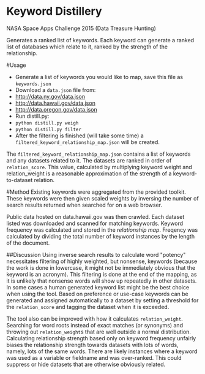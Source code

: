 # Keyword Distillery
NASA Space Apps Challenge 2015 (Data Treasure Hunting)

Generates a ranked list of keywords. Each keyword can generate a ranked list of databases which relate to it, ranked by the strength of the relationship.

#Usage
* Generate a list of keywords you would like to map, save this file as `keywords.json`
* Download a `data.json` file from:
 * http://data.ny.gov/data.json
 * http://data.hawaii.gov/data.json
 * http://data.oregon.gov/data.json
* Run distill.py:
 * `python distill.py weigh`
 * `python distill.py filter`
* After the filtering is finished (will take some time) a `filtered_keyword_relationship_map.json` will be created.

The `filtered_keyword_relationship_map.json` contains a list of keywords and any datasets related to it. The datasets are ranked in order of `relation_score`. This value, calculated by multiplying keyword weight and relation_weight is a reasonable approximation of the strength of a keyword-to-dataset relation.

#Method
Existing keywords were aggregated from the provided toolkit. These keywords were then given scaled weights by inversing the number of search results returned when searched for on a web browser.

Public data hosted on data.hawaii.gov was then crawled. Each dataset listed was downloaded and scanned for matching keywords. Keyword frequency was calculated and stored in the *relationship map*. Freqency was calculated by dividing the total number of keyword instances by the length of the document.

##Discussion
Using inverse search results to calculate word "potency" necessitates filtering of highly weighted, but nonsense, keywords (because the work is done in lowercase, it might not be immediately obvious that the keyword is an acronym). This filtering is done at the end of the mapping, as it is unlikely that nonsense words will show up repeatedly in other datasets. In some cases a human generated keyword list might be the best choice when using the tool. Based on preference or use-case keywords can be generated and assigned automatically to a dataset by setting a threshold for the `relation_score` and tagging the dataset when it is exceeded.

The tool also can be improved with how it calculates `relation_weight`. Searching for word roots instead of exact matches (or synonyms) and throwing out `relation_weight`s that are well outside a normal distribution. Calculating relationship strength based only on keyword frequency unfairly biases the relationship strength towards datasets with lots of words, namely, lots of the same words. There are likely instances where a keyword was used as a variable or fieldname and was over-ranked. This could suppress or hide datasets that are otherwise obviously related.
